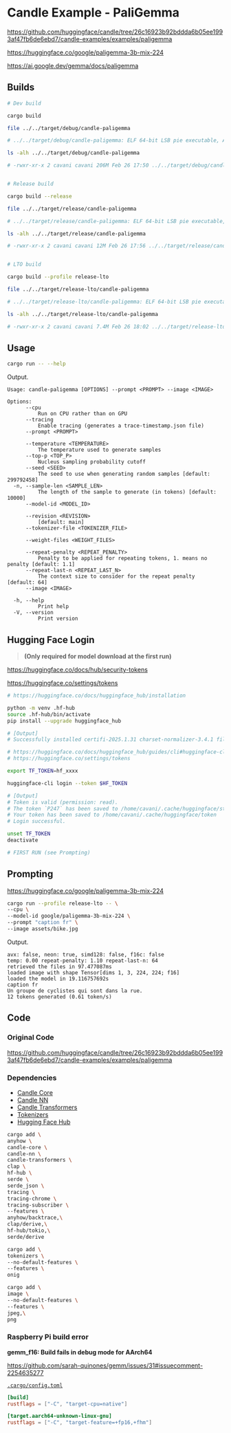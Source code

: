# Candle Example - PaliGemma

<https://github.com/huggingface/candle/tree/26c16923b92bddda6b05ee1993af47fb6de6ebd7/candle-examples/examples/paligemma>

<https://huggingface.co/google/paligemma-3b-mix-224>

<https://ai.google.dev/gemma/docs/paligemma>

## Builds

```sh
# Dev build

cargo build

file ../../target/debug/candle-paligemma

# ../../target/debug/candle-paligemma: ELF 64-bit LSB pie executable, ARM aarch64, version 1 (SYSV), dynamically linked, interpreter /lib/ld-linux-aarch64.so.1, BuildID[sha1]=d0ea2904eee531580251cfa1b53849aa3d30eb90, for GNU/Linux 3.7.0, with debug_info, not stripped

ls -alh ../../target/debug/candle-paligemma

# -rwxr-xr-x 2 cavani cavani 206M Feb 26 17:50 ../../target/debug/candle-paligemma


# Release build

cargo build --release

file ../../target/release/candle-paligemma

# ../../target/release/candle-paligemma: ELF 64-bit LSB pie executable, ARM aarch64, version 1 (SYSV), dynamically linked, interpreter /lib/ld-linux-aarch64.so.1, BuildID[sha1]=b83b93f2aca36c6da2c4b13f2849d64e7adef55d, for GNU/Linux 3.7.0, not stripped

ls -alh ../../target/release/candle-paligemma

# -rwxr-xr-x 2 cavani cavani 12M Feb 26 17:56 ../../target/release/candle-paligemma


# LTO build

cargo build --profile release-lto

file ../../target/release-lto/candle-paligemma

# ../../target/release-lto/candle-paligemma: ELF 64-bit LSB pie executable, ARM aarch64, version 1 (SYSV), dynamically linked, interpreter /lib/ld-linux-aarch64.so.1, BuildID[sha1]=0b6367f79594d77de3e2e95e888e5f1ccb493daf, for GNU/Linux 3.7.0, stripped

ls -alh ../../target/release-lto/candle-paligemma

# -rwxr-xr-x 2 cavani cavani 7.4M Feb 26 18:02 ../../target/release-lto/candle-paligemma
```

## Usage

```sh
cargo run -- --help
```

Output.

```text
Usage: candle-paligemma [OPTIONS] --prompt <PROMPT> --image <IMAGE>

Options:
      --cpu
          Run on CPU rather than on GPU
      --tracing
          Enable tracing (generates a trace-timestamp.json file)
      --prompt <PROMPT>

      --temperature <TEMPERATURE>
          The temperature used to generate samples
      --top-p <TOP_P>
          Nucleus sampling probability cutoff
      --seed <SEED>
          The seed to use when generating random samples [default: 299792458]
  -n, --sample-len <SAMPLE_LEN>
          The length of the sample to generate (in tokens) [default: 10000]
      --model-id <MODEL_ID>

      --revision <REVISION>
          [default: main]
      --tokenizer-file <TOKENIZER_FILE>

      --weight-files <WEIGHT_FILES>

      --repeat-penalty <REPEAT_PENALTY>
          Penalty to be applied for repeating tokens, 1. means no penalty [default: 1.1]
      --repeat-last-n <REPEAT_LAST_N>
          The context size to consider for the repeat penalty [default: 64]
      --image <IMAGE>

  -h, --help
          Print help
  -V, --version
          Print version
```

## Hugging Face Login

> **(Only required for model download at the first run)**

<https://huggingface.co/docs/hub/security-tokens>

<https://huggingface.co/settings/tokens>

```sh
# https://huggingface.co/docs/huggingface_hub/installation

python -m venv .hf-hub
source .hf-hub/bin/activate
pip install --upgrade huggingface_hub

# [Output]
# Successfully installed certifi-2025.1.31 charset-normalizer-3.4.1 filelock-3.17.0 fsspec-2025.2.0 huggingface_hub-0.29.1 idna-3.10 packaging-24.2 pyyaml-6.0.2 requests-2.32.3 tqdm-4.67.1 typing-extensions-4.12.2 urllib3-2.3.0

# https://huggingface.co/docs/huggingface_hub/guides/cli#huggingface-cli-login
# https://huggingface.co/settings/tokens

export TF_TOKEN=hf_xxxx

huggingface-cli login --token $HF_TOKEN

# [Output]
# Token is valid (permission: read).
# The token `P247` has been saved to /home/cavani/.cache/huggingface/stored_tokens
# Your token has been saved to /home/cavani/.cache/huggingface/token
# Login successful.

unset TF_TOKEN
deactivate

# FIRST RUN (see Prompting)
```

## Prompting

<https://huggingface.co/google/paligemma-3b-mix-224>

```sh
cargo run --profile release-lto -- \
--cpu \
--model-id google/paligemma-3b-mix-224 \
--prompt "caption fr" \
--image assets/bike.jpg
```

Output.

```text
avx: false, neon: true, simd128: false, f16c: false
temp: 0.00 repeat-penalty: 1.10 repeat-last-n: 64
retrieved the files in 97.477087ms
loaded image with shape Tensor[dims 1, 3, 224, 224; f16]
loaded the model in 19.116757692s
caption fr
Un groupe de cyclistes qui sont dans la rue.
12 tokens generated (0.61 token/s)
```

## Code

### Original Code

<https://github.com/huggingface/candle/tree/26c16923b92bddda6b05ee1993af47fb6de6ebd7/candle-examples/examples/paligemma>

### Dependencies

- [Candle Core](https://crates.io/crates/candle-core)
- [Candle NN](https://crates.io/crates/candle-nn)
- [Candle Transformers](https://crates.io/crates/candle-transformers)
- [Tokenizers](https://crates.io/crates/tokenizers)
- [Hugging Face Hub](https://crates.io/crates/hf-hub)

```sh
cargo add \
anyhow \
candle-core \
candle-nn \
candle-transformers \
clap \
hf-hub \
serde \
serde_json \
tracing \
tracing-chrome \
tracing-subscriber \
--features \
anyhow/backtrace,\
clap/derive,\
hf-hub/tokio,\
serde/derive

cargo add \
tokenizers \
--no-default-features \
--features \
onig

cargo add \
image \
--no-default-features \
--features \
jpeg,\
png
```

### Raspberry Pi build error

**gemm_f16: Build fails in debug mode for AArch64**

<https://github.com/sarah-quinones/gemm/issues/31#issuecomment-2254635277>

[`.cargo/config.toml`](./.cargo/config.toml)

```toml
[build]
rustflags = ["-C", "target-cpu=native"]

[target.aarch64-unknown-linux-gnu]
rustflags = ["-C", "target-feature=+fp16,+fhm"]
```
